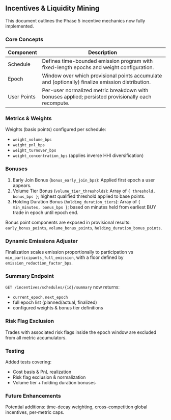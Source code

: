 ## Incentives & Liquidity Mining

This document outlines the Phase 5 incentive mechanics now fully implemented.

### Core Concepts

| Component | Description |
|-----------|-------------|
| Schedule | Defines time-bounded emission program with fixed-length epochs and weight configuration. |
| Epoch | Window over which provisional points accumulate and (optionally) finalize emission distribution. |
| User Points | Per-user normalized metric breakdown with bonuses applied; persisted provisionally each recompute. |

### Metrics & Weights

Weights (basis points) configured per schedule:
- `weight_volume_bps`
- `weight_pnl_bps`
- `weight_turnover_bps`
- `weight_concentration_bps` (applies inverse HHI diversification)

### Bonuses
1. Early Join Bonus (`bonus_early_join_bps`): Applied first epoch a user appears.
2. Volume Tier Bonus (`volume_tier_thresholds`): Array of `{ threshold, bonus_bps }`; highest qualified threshold applied to base points.
3. Holding Duration Bonus (`holding_duration_tiers`): Array of `{ min_minutes, bonus_bps }`; based on minutes held from earliest BUY trade in epoch until epoch end.

Bonus point components are exposed in provisional results: `early_bonus_points`, `volume_bonus_points`, `holding_duration_bonus_points`.

### Dynamic Emissions Adjuster
Finalization scales emission proportionally to participation vs `min_participants_full_emission`, with a floor defined by `emission_reduction_factor_bps`.

### Summary Endpoint
`GET /incentives/schedules/{id}/summary` now returns:
- `current_epoch`, `next_epoch`
- full epoch list (planned/actual, finalized)
- configured weights & bonus tier definitions

### Risk Flag Exclusion
Trades with associated risk flags inside the epoch window are excluded from all metric accumulators.

### Testing
Added tests covering:
- Cost basis & PnL realization
- Risk flag exclusion & normalization
- Volume tier + holding duration bonuses

### Future Enhancements
Potential additions: time-decay weighting, cross-competition global incentives, per-metric caps.
